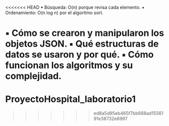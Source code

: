 <<<<<<< HEAD
▪ Búsqueda: O(n) porque revisa cada elemento.
▪ Ordenamiento: O(n log n) por el algoritmo sort.

▪ Cómo se crearon y manipularon los objetos JSON.
▪ Qué estructuras de datos se usaron y por qué.
▪ Cómo funcionan los algoritmos y su complejidad.
=======
# ProyectoHospital_laboratorio1
>>>>>>> ed8a5d95eb465f7bb668ad1556191e38732e6997
